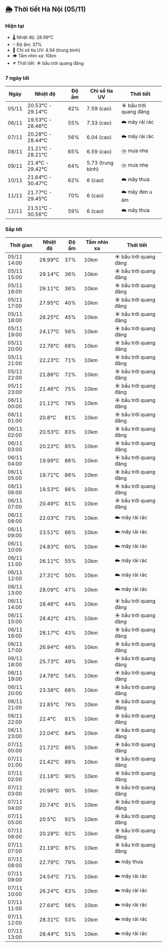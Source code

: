 ## 🌦️ Thời tiết Hà Nội (05/11)

### Hiện tại

- 🌡️ Nhiệt độ: 28.99℃
- 💦 Độ ẩm: 37%
- 🌟 Chỉ số tia UV: 4.94 (trung bình)
- 👁️ Tầm nhìn xa: 10km
- ☂️ Thời tiết: ☀️ bầu trời quang đãng

### 7 ngày tới

| Ngày | Nhiệt độ | Độ ẩm | Chỉ số tia UV | Thời tiết |
| --- | --- | --- | --- | --- |
| 05/11 | 20.53℃ - 29.14℃ | 42% | 7.59 (cao) | ☀️ bầu trời quang đãng |
| 06/11 | 19.53℃ - 28.46℃ | 55% | 7.33 (cao) | ☁️ mây rải rác |
| 07/11 | 20.28℃ - 28.44℃ | 56% | 6.04 (cao) | ☁️ mây rải rác |
| 08/11 | 21.21℃ - 28.21℃ | 65% | 6.59 (cao) | ⛈️ mưa nhẹ |
| 09/11 | 21.4℃ - 29.42℃ | 64% | 5.73 (trung bình) | ⛈️ mưa nhẹ |
| 10/11 | 21.64℃ - 30.47℃ | 62% | 6 (cao) | ☁️ mây thưa |
| 11/11 | 21.77℃ - 29.45℃ | 70% | 6 (cao) | ☁️ mây đen u ám |
| 12/11 | 21.51℃ - 30.56℃ | 59% | 6 (cao) | ☁️ mây thưa |

### Sắp tới

| Thời gian | Nhiệt độ | Độ ẩm | Tầm nhìn xa | Thời tiết |
| --- | --- | --- | --- | --- |
| 05/11 14:00 | 28.99℃ | 37% | 10km | ☀️ bầu trời quang đãng |
| 05/11 15:00 | 29.14℃ | 36% | 10km | ☀️ bầu trời quang đãng |
| 05/11 16:00 | 29.11℃ | 36% | 10km | ☀️ bầu trời quang đãng |
| 05/11 17:00 | 27.95℃ | 40% | 10km | ☀️ bầu trời quang đãng |
| 05/11 18:00 | 26.25℃ | 45% | 10km | ☀️ bầu trời quang đãng |
| 05/11 19:00 | 24.17℃ | 56% | 10km | ☀️ bầu trời quang đãng |
| 05/11 20:00 | 22.76℃ | 68% | 10km | ☀️ bầu trời quang đãng |
| 05/11 21:00 | 22.23℃ | 71% | 10km | ☀️ bầu trời quang đãng |
| 05/11 22:00 | 21.86℃ | 72% | 10km | ☀️ bầu trời quang đãng |
| 05/11 23:00 | 21.46℃ | 75% | 10km | ☀️ bầu trời quang đãng |
| 06/11 00:00 | 21.12℃ | 78% | 10km | ☀️ bầu trời quang đãng |
| 06/11 01:00 | 20.8℃ | 81% | 10km | ☀️ bầu trời quang đãng |
| 06/11 02:00 | 20.53℃ | 83% | 10km | ☀️ bầu trời quang đãng |
| 06/11 03:00 | 20.23℃ | 85% | 10km | ☀️ bầu trời quang đãng |
| 06/11 04:00 | 19.99℃ | 86% | 10km | ☀️ bầu trời quang đãng |
| 06/11 05:00 | 19.71℃ | 86% | 10km | ☀️ bầu trời quang đãng |
| 06/11 06:00 | 19.53℃ | 86% | 10km | ☀️ bầu trời quang đãng |
| 06/11 07:00 | 20.49℃ | 81% | 10km | ☀️ bầu trời quang đãng |
| 06/11 08:00 | 22.03℃ | 73% | 10km | ☁️ mây rải rác |
| 06/11 09:00 | 23.51℃ | 66% | 10km | ☁️ mây rải rác |
| 06/11 10:00 | 24.83℃ | 60% | 10km | ☁️ mây rải rác |
| 06/11 11:00 | 26.11℃ | 55% | 10km | ☁️ mây rải rác |
| 06/11 12:00 | 27.31℃ | 50% | 10km | ☁️ mây rải rác |
| 06/11 13:00 | 28.09℃ | 47% | 10km | ☁️ mây rải rác |
| 06/11 14:00 | 28.46℃ | 44% | 10km | ☀️ bầu trời quang đãng |
| 06/11 15:00 | 28.42℃ | 43% | 10km | ☀️ bầu trời quang đãng |
| 06/11 16:00 | 28.17℃ | 43% | 10km | ☀️ bầu trời quang đãng |
| 06/11 17:00 | 26.94℃ | 48% | 10km | ☀️ bầu trời quang đãng |
| 06/11 18:00 | 25.73℃ | 49% | 10km | ☀️ bầu trời quang đãng |
| 06/11 19:00 | 24.76℃ | 54% | 10km | ☀️ bầu trời quang đãng |
| 06/11 20:00 | 23.38℃ | 68% | 10km | ☀️ bầu trời quang đãng |
| 06/11 21:00 | 22.85℃ | 76% | 10km | ☀️ bầu trời quang đãng |
| 06/11 22:00 | 22.4℃ | 81% | 10km | ☀️ bầu trời quang đãng |
| 06/11 23:00 | 22.04℃ | 84% | 10km | ☀️ bầu trời quang đãng |
| 07/11 00:00 | 21.72℃ | 86% | 10km | ☀️ bầu trời quang đãng |
| 07/11 01:00 | 21.42℃ | 88% | 10km | ☀️ bầu trời quang đãng |
| 07/11 02:00 | 21.18℃ | 90% | 10km | ☀️ bầu trời quang đãng |
| 07/11 03:00 | 20.96℃ | 90% | 10km | ☀️ bầu trời quang đãng |
| 07/11 04:00 | 20.74℃ | 91% | 10km | ☀️ bầu trời quang đãng |
| 07/11 05:00 | 20.5℃ | 92% | 10km | ☀️ bầu trời quang đãng |
| 07/11 06:00 | 20.28℃ | 92% | 10km | ☀️ bầu trời quang đãng |
| 07/11 07:00 | 21.19℃ | 87% | 10km | ☀️ bầu trời quang đãng |
| 07/11 08:00 | 22.79℃ | 79% | 10km | ☁️ mây thưa |
| 07/11 09:00 | 24.54℃ | 71% | 10km | ☁️ mây rải rác |
| 07/11 10:00 | 26.24℃ | 63% | 10km | ☁️ mây rải rác |
| 07/11 11:00 | 27.64℃ | 56% | 10km | ☁️ mây rải rác |
| 07/11 12:00 | 28.31℃ | 53% | 10km | ☁️ mây rải rác |
| 07/11 13:00 | 28.44℃ | 51% | 10km | ☁️ mây rải rác |
